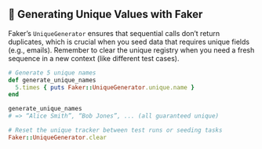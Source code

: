 ## 🔢 Generating Unique Values with Faker

Faker’s `UniqueGenerator` ensures that sequential calls don’t return duplicates, which is crucial when you seed data that requires unique fields (e.g., emails). Remember to clear the unique registry when you need a fresh sequence in a new context (like different test cases).

```ruby
# Generate 5 unique names
def generate_unique_names
  5.times { puts Faker::UniqueGenerator.unique.name }
end

generate_unique_names
# => “Alice Smith”, “Bob Jones”, ... (all guaranteed unique)

# Reset the unique tracker between test runs or seeding tasks
Faker::UniqueGenerator.clear
```